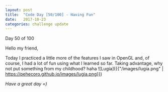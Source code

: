 ```yaml
---
layout: post
title:  "Code Day [50/100] - Having Fun"
date:   2017-10-23
categories: challenge update
---
```


Day 50 of 100

Hello my friend,

Today I practiced a little more of the features I saw in OpenGL and, of course, I had a lot of fun using what I learned so far. Taking advantage, why not put something from my childhood? haha
![Lugia]({{"/images/lugia.png" | https://pehecoro.github.io/images/lugia.png}})

_Have a great day =)_
